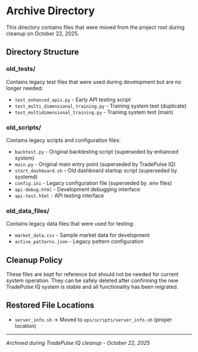 # Archive Directory

This directory contains files that were moved from the project root during cleanup on October 22, 2025.

## Directory Structure

### old_tests/
Contains legacy test files that were used during development but are no longer needed:
- `test_enhanced_apis.py` - Early API testing script
- `test_multi_dimensional_training.py` - Training system test (duplicate)
- `test_multidimensional_training.py` - Training system test (main)

### old_scripts/
Contains legacy scripts and configuration files:
- `backtest.py` - Original backtesting script (superseded by enhanced system)
- `main.py` - Original main entry point (superseded by TradePulse IQ)
- `start_dashboard.sh` - Old dashboard startup script (superseded by systemd)
- `config.ini` - Legacy configuration file (superseded by .env files)
- `api-debug.html` - Development debugging interface
- `api-test.html` - API testing interface

### old_data_files/
Contains legacy data files that were used for testing:
- `market_data.csv` - Sample market data for development
- `active_patterns.json` - Legacy pattern configuration

## Cleanup Policy

These files are kept for reference but should not be needed for current system operation. They can be safely deleted after confirming the new TradePulse IQ system is stable and all functionality has been migrated.

## Restored File Locations

- `server_info.sh` → Moved to `ops/scripts/server_info.sh` (proper location)

---

*Archived during TradePulse IQ cleanup - October 22, 2025*